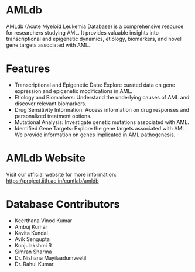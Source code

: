 # AMLdb
AMLdb (Acute Myeloid Leukemia Database) is a comprehensive resource for researchers studying AML. It provides valuable insights into transcriptional and epigenetic dynamics, etiology, biomarkers, and novel gene targets associated with AML.

# Features
- Transcriptional and Epigenetic Data: Explore curated data on gene expression and epigenetic modifications in AML.
- Etiology and Biomarkers: Understand the underlying causes of AML and discover relevant biomarkers.
- Drug Sensitivity Information: Access information on drug responses and personalized treatment options.
- Mutational Analysis: Investigate genetic mutations associated with AML.
- Identified Gene Targets: Explore the gene targets associated with AML. We provide information on genes implicated in AML pathogenesis.

# AMLdb Website
Visit our official website for more information: https://project.iith.ac.in/cgntlab/amldb 

# Database Contributors

- Keerthana Vinod Kumar 
- Ambuj Kumar
- Kavita Kundal 
- Avik Sengupta 
- Kunjulakshmi R
- Simran Sharma
- Dr. Nishana Mayilaadumveetil 
- Dr. Rahul Kumar 
